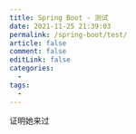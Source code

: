 ```yaml
---
title: Spring Boot - 测试
date: 2021-11-25 21:39:03
permalink: /spring-boot/test/
article: false
comment: false
editLink: false
categories:
  - 
tags: 
  - 
---
```


证明她来过